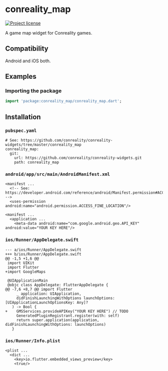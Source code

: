 conreality_map
==============

[![Project license](https://img.shields.io/badge/license-Public%20Domain-blue.svg)](https://unlicense.org)

A game map widget for Conreality games.

Compatibility
-------------

Android and iOS both.

Examples
--------

### Importing the package

```dart
import 'package:conreality_map/conreality_map.dart';
```

Installation
------------

### `pubspec.yaml`

    # See: https://github.com/conreality/conreality-widgets/tree/master/conreality_map
    conreality_map:
      git:
        url: https://github.com/conreality/conreality-widgets.git
        path: conreality_map

### `android/app/src/main/AndroidManifest.xml`

    <manifest ...
      <!-- See: https://developer.android.com/reference/android/Manifest.permission#ACCESS_FINE_LOCATION -->
      <uses-permission android:name="android.permission.ACCESS_FINE_LOCATION"/>

    <manifest ...
      <application ...
        <meta-data android:name="com.google.android.geo.API_KEY" android:value="YOUR KEY HERE"/>

### `ios/Runner/AppDelegate.swift`

    --- a/ios/Runner/AppDelegate.swift
    +++ b/ios/Runner/AppDelegate.swift
    @@ -1,5 +1,6 @@
     import UIKit
     import Flutter
    +import GoogleMaps
    
     @UIApplicationMain
     @objc class AppDelegate: FlutterAppDelegate {
    @@ -7,6 +8,7 @@ import Flutter
         _ application: UIApplication,
         didFinishLaunchingWithOptions launchOptions: [UIApplicationLaunchOptionsKey: Any]?
       ) -> Bool {
    +    GMSServices.provideAPIKey("YOUR KEY HERE") // TODO
         GeneratedPluginRegistrant.register(with: self)
         return super.application(application, didFinishLaunchingWithOptions: launchOptions)
       }

### `ios/Runner/Info.plist`

    <plist ...
      <dict ...
        <key>io.flutter.embedded_views_preview</key>
        <true/>
